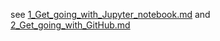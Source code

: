 see [1_Get_going_with_Jupyter_notebook.md](https://github.com/iurisegtovich/PyTherm-applied-thermodynamics/blob/master/Getting_started/1_Get_going_with_Jupyter_notebook.md)
and [2_Get_going_with_GitHub.md](https://github.com/iurisegtovich/PyTherm-applied-thermodynamics/blob/master/Getting_started/2_Get_going_with_GitHub.md)
